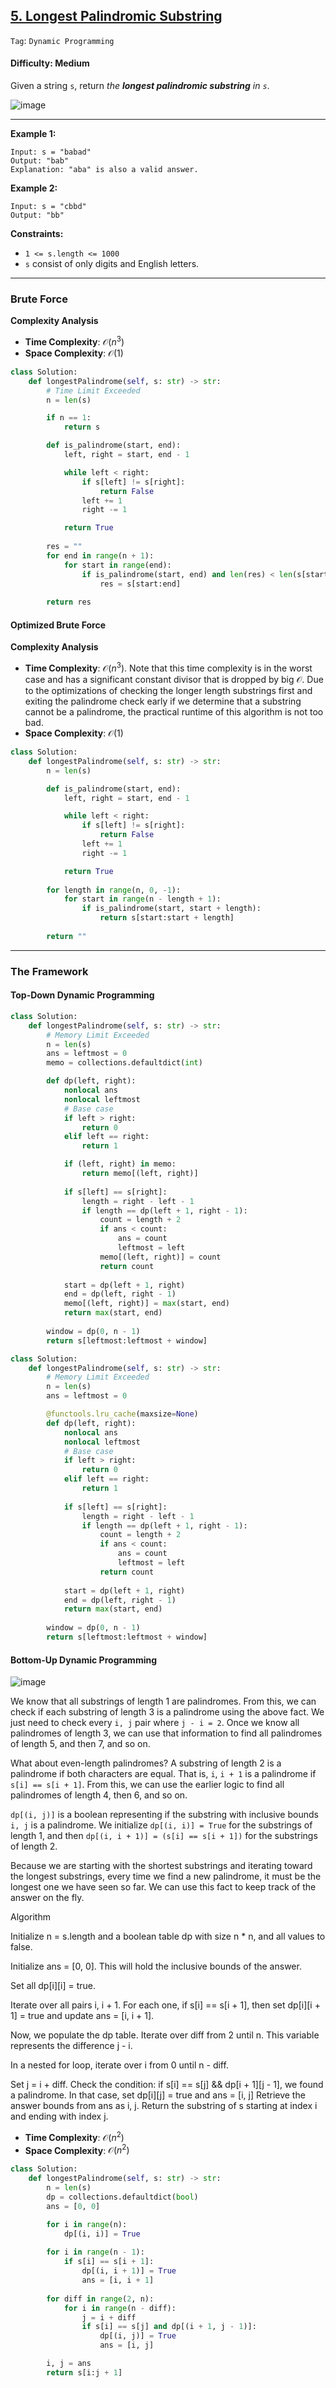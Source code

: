 ## [5. Longest Palindromic Substring](https://leetcode.com/problems/longest-palindromic-substring/)

```Tag```: ```Dynamic Programming```

#### Difficulty: Medium

Given a string ```s```, return _the __longest palindromic substring__ in ```s```_.

![image](https://github.com/quananhle/Python/assets/35042430/3dc3bccb-45f2-4ba7-8af5-83a0471e6d3a)

---

__Example 1:__
```
Input: s = "babad"
Output: "bab"
Explanation: "aba" is also a valid answer.
```

__Example 2:__
```
Input: s = "cbbd"
Output: "bb"
```

__Constraints:__

- ```1 <= s.length <= 1000```
- ```s``` consist of only digits and English letters.

---

### Brute Force

__Complexity Analysis__

- __Time Complexity__: $\mathcal{O}(n^{3})$
- __Space Complexity__: $\mathcal{O}(1)$

```Python
class Solution:
    def longestPalindrome(self, s: str) -> str:
        # Time Limit Exceeded
        n = len(s)

        if n == 1:
            return s

        def is_palindrome(start, end):
            left, right = start, end - 1

            while left < right:
                if s[left] != s[right]:
                    return False
                left += 1
                right -= 1

            return True
        
        res = ""
        for end in range(n + 1):
            for start in range(end):
                if is_palindrome(start, end) and len(res) < len(s[start:end]):
                    res = s[start:end]
        
        return res
```

#### Optimized Brute Force

__Complexity Analysis__

- __Time Complexity__: $\mathcal{O}(n^{3})$. Note that this time complexity is in the worst case and has a significant constant divisor that is dropped by big $\mathcal{O}$. Due to the optimizations of checking the longer length substrings first and exiting the palindrome check early if we determine that a substring cannot be a palindrome, the practical runtime of this algorithm is not too bad.
- __Space Complexity__: $\mathcal{O}(1)$

```Python
class Solution:
    def longestPalindrome(self, s: str) -> str:
        n = len(s)

        def is_palindrome(start, end):
            left, right = start, end - 1

            while left < right:
                if s[left] != s[right]:
                    return False
                left += 1
                right -= 1

            return True
            
        for length in range(n, 0, -1):
            for start in range(n - length + 1):
                if is_palindrome(start, start + length):
                    return s[start:start + length]
        
        return ""
```

--- 

### The Framework

#### Top-Down Dynamic Programming

```Python
class Solution:
    def longestPalindrome(self, s: str) -> str:
        # Memory Limit Exceeded
        n = len(s)
        ans = leftmost = 0
        memo = collections.defaultdict(int)

        def dp(left, right):
            nonlocal ans
            nonlocal leftmost
            # Base case
            if left > right:
                return 0
            elif left == right:
                return 1

            if (left, right) in memo:
                return memo[(left, right)]
            
            if s[left] == s[right]:
                length = right - left - 1
                if length == dp(left + 1, right - 1):
                    count = length + 2
                    if ans < count:
                        ans = count
                        leftmost = left
                    memo[(left, right)] = count
                    return count
            
            start = dp(left + 1, right)
            end = dp(left, right - 1)
            memo[(left, right)] = max(start, end)
            return max(start, end)
        
        window = dp(0, n - 1)
        return s[leftmost:leftmost + window]
```

```Python
class Solution:
    def longestPalindrome(self, s: str) -> str:
        # Memory Limit Exceeded
        n = len(s)
        ans = leftmost = 0

        @functools.lru_cache(maxsize=None)
        def dp(left, right):
            nonlocal ans
            nonlocal leftmost
            # Base case
            if left > right:
                return 0
            elif left == right:
                return 1
            
            if s[left] == s[right]:
                length = right - left - 1
                if length == dp(left + 1, right - 1):
                    count = length + 2
                    if ans < count:
                        ans = count
                        leftmost = left
                    return count
            
            start = dp(left + 1, right)
            end = dp(left, right - 1)
            return max(start, end)
        
        window = dp(0, n - 1)
        return s[leftmost:leftmost + window]
```

#### Bottom-Up Dynamic Programming

![image](https://leetcode.com/problems/longest-palindromic-substring/Figures/5/2.png)

We know that all substrings of length 1 are palindromes. From this, we can check if each substring of length 3 is a palindrome using the above fact. We just need to check every ```i, j``` pair where ```j - i = 2```. Once we know all palindromes of length 3, we can use that information to find all palindromes of length 5, and then 7, and so on.

What about even-length palindromes? A substring of length 2 is a palindrome if both characters are equal. That is, ```i```, ```i + 1``` is a palindrome if ```s[i] == s[i + 1]```. From this, we can use the earlier logic to find all palindromes of length 4, then 6, and so on.

```dp[(i, j)]``` is a boolean representing if the substring with inclusive bounds ```i, j``` is a palindrome. We initialize ```dp[(i, i)] = True``` for the substrings of length 1, and then ```dp[(i, i + 1)] = (s[i] == s[i + 1])``` for the substrings of length 2.

Because we are starting with the shortest substrings and iterating toward the longest substrings, every time we find a new palindrome, it must be the longest one we have seen so far. We can use this fact to keep track of the answer on the fly.

Algorithm

Initialize n = s.length and a boolean table dp with size n * n, and all values to false.

Initialize ans = [0, 0]. This will hold the inclusive bounds of the answer.

Set all dp[i][i] = true.

Iterate over all pairs i, i + 1. For each one, if s[i] == s[i + 1], then set dp[i][i + 1] = true and update ans = [i, i + 1].

Now, we populate the dp table. Iterate over diff from 2 until n. This variable represents the difference j - i.

In a nested for loop, iterate over i from 0 until n - diff.

Set j = i + diff.
Check the condition: if s[i] == s[j] && dp[i + 1][j - 1], we found a palindrome.
In that case, set dp[i][j] = true and ans = [i, j]
Retrieve the answer bounds from ans as i, j. Return the substring of s starting at index i and ending with index j.

- __Time Complexity__: $\mathcal{O}(n^{2})$
- __Space Complexity__: $\mathcal{O}(n^{2})$

```Python
class Solution:
    def longestPalindrome(self, s: str) -> str:
        n = len(s)
        dp = collections.defaultdict(bool)
        ans = [0, 0]

        for i in range(n):
            dp[(i, i)] = True
        
        for i in range(n - 1):
            if s[i] == s[i + 1]:
                dp[(i, i + 1)] = True
                ans = [i, i + 1]
            
        for diff in range(2, n):
            for i in range(n - diff):
                j = i + diff
                if s[i] == s[j] and dp[(i + 1, j - 1)]:
                    dp[(i, j)] = True
                    ans = [i, j]

        i, j = ans
        return s[i:j + 1]
```
